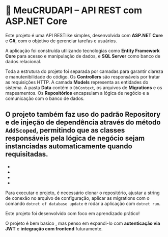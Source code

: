 # 📌 MeuCRUDAPI – API REST com ASP.NET Core

Este projeto é uma API RESTlike simples, desenvolvida com **ASP.NET Core** e **C#**, com o objetivo de gerenciar tarefas e usuários.

A aplicação foi construída utilizando tecnologias como **Entity Framework Core** para acesso e manipulação de dados, e **SQL Server** como banco de dados relacional.

Toda a estrutura do projeto foi separada por camadas para garantir clareza e manutenibilidade do código. Os **Controllers** são responsáveis por tratar as requisições HTTP. 
A camada **Models** representa as entidades do sistema. 
A pasta **Data** contém o `DbContext`, os arquivos de **Migrations** e os mapeamentos. 
Os **Repositórios** encapsulam a lógica de negócio e a comunicação com o banco de dados.

O projeto também faz uso do padrão **Repository** e de **injeção de dependência** através do método `AddScoped`, permitindo que as classes responsáveis pela lógica de negócio sejam instanciadas automaticamente quando requisitadas.
-
-
-
-
-
Para executar o projeto, é necessário clonar o repositório, ajustar a string de conexão no arquivo de configuração, aplicar as migrations com o comando `dotnet ef database update` e rodar a aplicação com `dotnet run`.

Este projeto foi desenvolvido com foco em aprendizado prático!

O projeto é bem basico , mas penso em expandi-lo com **autenticação via JWT** e **integração com frontend** futuramente.


